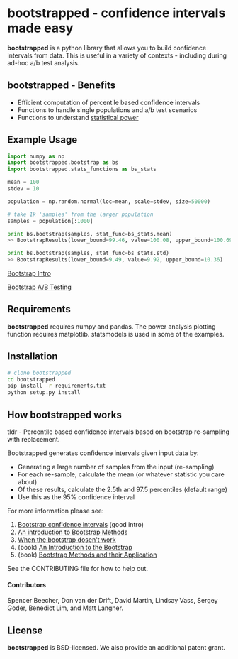 # bootstrapped - confidence intervals made easy

**bootstrapped** is a python library that allows you to build confidence intervals from data. This is useful in a variety of contexts - including during ad-hoc a/b test analysis.

## bootstrapped - Benefits
 * Efficient computation of percentile based confidence intervals
 * Functions to handle single populations and a/b test scenarios
 * Functions to understand [statistical power](https://en.wikipedia.org/wiki/Statistical_power) 

## Example Usage
```python
import numpy as np
import bootstrapped.bootstrap as bs
import bootstrapped.stats_functions as bs_stats

mean = 100
stdev = 10

population = np.random.normal(loc=mean, scale=stdev, size=50000)

# take 1k 'samples' from the larger population
samples = population[:1000]

print bs.bootstrap(samples, stat_func=bs_stats.mean)
>> BootstrapResults(lower_bound=99.46, value=100.08, upper_bound=100.69)

print bs.bootstrap(samples, stat_func=bs_stats.std)
>> BootstrapResults(lower_bound=9.49, value=9.92, upper_bound=10.36)
```

[Bootstrap Intro](https://github.com/facebookincubator/bootstrapped/blob/master/examples/bootstrap_intro.ipynb)

[Bootstrap A/B Testing](https://github.com/facebookincubator/bootstrapped/blob/master/examples/bootstrap_ab_testing.ipynb)

## Requirements
**bootstrapped** requires numpy and pandas. The power analysis plotting function requires matplotlib. statsmodels is used in some of the examples.

## Installation
```bash
# clone bootstrapped 
cd bootstrapped 
pip install -r requirements.txt 
python setup.py install
```

## How bootstrapped works
tldr - Percentile based confidence intervals based on bootstrap re-sampling with replacement.

Bootstrapped generates confidence intervals given input data by:
* Generating a large number of samples from the input (re-sampling)
* For each re-sample, calculate the mean (or whatever statistic you care about)
* Of these results, calculate the 2.5th and 97.5 percentiles (default range)
* Use this as the 95% confidence interval

For more information please see:
1. [Bootstrap confidence intervals](https://ocw.mit.edu/courses/mathematics/18-05-introduction-to-probability-and-statistics-spring-2014/readings/MIT18_05S14_Reading24.pdf) (good intro)
1. [An introduction to Bootstrap Methods](http://www.stat-athens.aueb.gr/~karlis/lefkada/boot.pdf)
1. [When the bootstrap dosen't work](http://notstatschat.tumblr.com/post/156650638586/when-the-bootstrap-doesnt-work)
1. (book) [An Introduction to the Bootstrap](https://www.amazon.com/Introduction-Bootstrap-Monographs-Statistics-Probability/dp/0412042312/)
1. (book) [Bootstrap Methods and their Application](https://www.amazon.com/Bootstrap-Application-Statistical-Probabilistic-Mathematics-ebook/dp/B00D2WQ02U/)

See the CONTRIBUTING file for how to help out.

#### Contributors
Spencer Beecher, Don van der Drift, David Martin, Lindsay Vass, Sergey Goder, Benedict Lim, and Matt Langner.

## License
**bootstrapped** is BSD-licensed. We also provide an additional patent grant.
